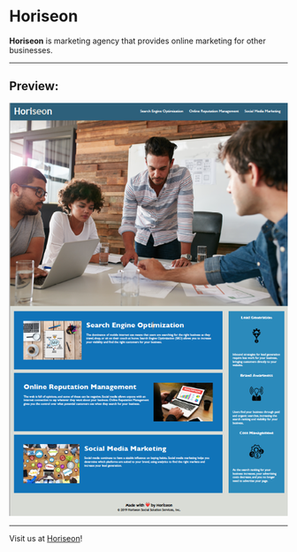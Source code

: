 # Horiseon

**Horiseon** is marketing agency that provides online marketing for other businesses.

---
## Preview:
![Preview](./assets/images/demo.png)

---

Visit us at [Horiseon](https://spatel134.github.io/horiseon-site/)!